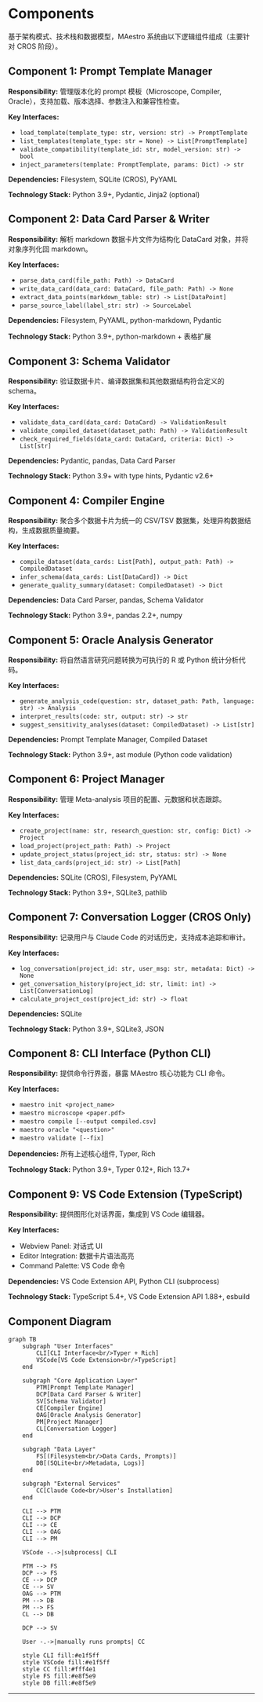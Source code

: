 # Components

基于架构模式、技术栈和数据模型，MAestro 系统由以下逻辑组件组成（主要针对 CROS 阶段）。

## Component 1: Prompt Template Manager

**Responsibility:** 管理版本化的 prompt 模板（Microscope, Compiler, Oracle），支持加载、版本选择、参数注入和兼容性检查。

**Key Interfaces:**
- `load_template(template_type: str, version: str) -> PromptTemplate`
- `list_templates(template_type: str = None) -> List[PromptTemplate]`
- `validate_compatibility(template_id: str, model_version: str) -> bool`
- `inject_parameters(template: PromptTemplate, params: Dict) -> str`

**Dependencies:** Filesystem, SQLite (CROS), PyYAML

**Technology Stack:** Python 3.9+, Pydantic, Jinja2 (optional)

## Component 2: Data Card Parser & Writer

**Responsibility:** 解析 markdown 数据卡片文件为结构化 DataCard 对象，并将对象序列化回 markdown。

**Key Interfaces:**
- `parse_data_card(file_path: Path) -> DataCard`
- `write_data_card(data_card: DataCard, file_path: Path) -> None`
- `extract_data_points(markdown_table: str) -> List[DataPoint]`
- `parse_source_label(label_str: str) -> SourceLabel`

**Dependencies:** Filesystem, PyYAML, python-markdown, Pydantic

**Technology Stack:** Python 3.9+, python-markdown + 表格扩展

## Component 3: Schema Validator

**Responsibility:** 验证数据卡片、编译数据集和其他数据结构符合定义的 schema。

**Key Interfaces:**
- `validate_data_card(data_card: DataCard) -> ValidationResult`
- `validate_compiled_dataset(dataset_path: Path) -> ValidationResult`
- `check_required_fields(data_card: DataCard, criteria: Dict) -> List[str]`

**Dependencies:** Pydantic, pandas, Data Card Parser

**Technology Stack:** Python 3.9+ with type hints, Pydantic v2.6+

## Component 4: Compiler Engine

**Responsibility:** 聚合多个数据卡片为统一的 CSV/TSV 数据集，处理异构数据结构，生成数据质量摘要。

**Key Interfaces:**
- `compile_dataset(data_cards: List[Path], output_path: Path) -> CompiledDataset`
- `infer_schema(data_cards: List[DataCard]) -> Dict`
- `generate_quality_summary(dataset: CompiledDataset) -> Dict`

**Dependencies:** Data Card Parser, pandas, Schema Validator

**Technology Stack:** Python 3.9+, pandas 2.2+, numpy

## Component 5: Oracle Analysis Generator

**Responsibility:** 将自然语言研究问题转换为可执行的 R 或 Python 统计分析代码。

**Key Interfaces:**
- `generate_analysis_code(question: str, dataset_path: Path, language: str) -> Analysis`
- `interpret_results(code: str, output: str) -> str`
- `suggest_sensitivity_analyses(dataset: CompiledDataset) -> List[str]`

**Dependencies:** Prompt Template Manager, Compiled Dataset

**Technology Stack:** Python 3.9+, ast module (Python code validation)

## Component 6: Project Manager

**Responsibility:** 管理 Meta-analysis 项目的配置、元数据和状态跟踪。

**Key Interfaces:**
- `create_project(name: str, research_question: str, config: Dict) -> Project`
- `load_project(project_path: Path) -> Project`
- `update_project_status(project_id: str, status: str) -> None`
- `list_data_cards(project_id: str) -> List[Path]`

**Dependencies:** SQLite (CROS), Filesystem, PyYAML

**Technology Stack:** Python 3.9+, SQLite3, pathlib

## Component 7: Conversation Logger (CROS Only)

**Responsibility:** 记录用户与 Claude Code 的对话历史，支持成本追踪和审计。

**Key Interfaces:**
- `log_conversation(project_id: str, user_msg: str, metadata: Dict) -> None`
- `get_conversation_history(project_id: str, limit: int) -> List[ConversationLog]`
- `calculate_project_cost(project_id: str) -> float`

**Dependencies:** SQLite

**Technology Stack:** Python 3.9+, SQLite3, JSON

## Component 8: CLI Interface (Python CLI)

**Responsibility:** 提供命令行界面，暴露 MAestro 核心功能为 CLI 命令。

**Key Interfaces:**
- `maestro init <project_name>`
- `maestro microscope <paper.pdf>`
- `maestro compile [--output compiled.csv]`
- `maestro oracle "<question>"`
- `maestro validate [--fix]`

**Dependencies:** 所有上述核心组件, Typer, Rich

**Technology Stack:** Python 3.9+, Typer 0.12+, Rich 13.7+

## Component 9: VS Code Extension (TypeScript)

**Responsibility:** 提供图形化对话界面，集成到 VS Code 编辑器。

**Key Interfaces:**
- Webview Panel: 对话式 UI
- Editor Integration: 数据卡片语法高亮
- Command Palette: VS Code 命令

**Dependencies:** VS Code Extension API, Python CLI (subprocess)

**Technology Stack:** TypeScript 5.4+, VS Code Extension API 1.88+, esbuild

## Component Diagram

```mermaid
graph TB
    subgraph "User Interfaces"
        CLI[CLI Interface<br/>Typer + Rich]
        VSCode[VS Code Extension<br/>TypeScript]
    end

    subgraph "Core Application Layer"
        PTM[Prompt Template Manager]
        DCP[Data Card Parser & Writer]
        SV[Schema Validator]
        CE[Compiler Engine]
        OAG[Oracle Analysis Generator]
        PM[Project Manager]
        CL[Conversation Logger]
    end

    subgraph "Data Layer"
        FS[(Filesystem<br/>Data Cards, Prompts)]
        DB[(SQLite<br/>Metadata, Logs)]
    end

    subgraph "External Services"
        CC[Claude Code<br/>User's Installation]
    end

    CLI --> PTM
    CLI --> DCP
    CLI --> CE
    CLI --> OAG
    CLI --> PM

    VSCode -.->|subprocess| CLI

    PTM --> FS
    DCP --> FS
    CE --> DCP
    CE --> SV
    OAG --> PTM
    PM --> DB
    PM --> FS
    CL --> DB

    DCP --> SV

    User -.->|manually runs prompts| CC

    style CLI fill:#e1f5ff
    style VSCode fill:#e1f5ff
    style CC fill:#fff4e1
    style FS fill:#e8f5e9
    style DB fill:#e8f5e9
```

---
